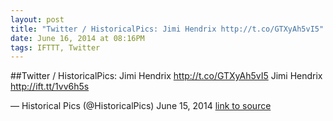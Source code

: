 ```yaml
---
layout: post
title: "Twitter / HistoricalPics: Jimi Hendrix http://t.co/GTXyAh5vI5"
date: June 16, 2014 at 08:16PM
tags: IFTTT, Twitter
---
```

##Twitter / HistoricalPics: Jimi Hendrix http://t.co/GTXyAh5vI5
Jimi Hendrix http://ift.tt/1vv6h5s

— Historical Pics (@HistoricalPics) June 15, 2014
[link to source](http://ift.tt/1oxA9OX) 

